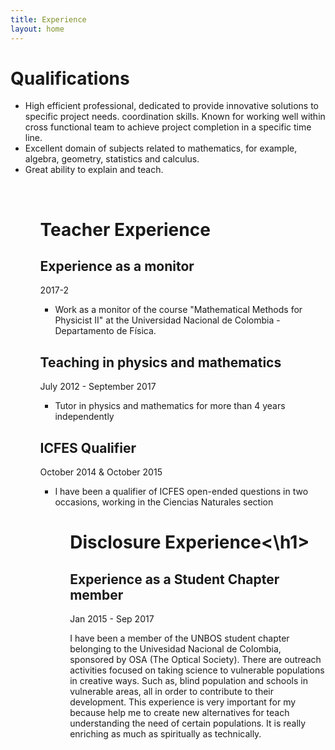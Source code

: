 ```yaml
---
title: Experience
layout: home
---
```


<h1>Qualifications</h1>  
<p> 
<ul>  
<li> High efficient professional, dedicated to provide innovative solutions to specific project needs. coordination skills. Known for working well  within cross functional team to achieve project completion in a specific time line.
<li> Excellent domain of subjects related to mathematics, for example, algebra, geometry, statistics and calculus.</li>  
<li> Great ability to explain and teach.</li> 
<ul>
</p><br>
<h1>Teacher Experience</h1>
<p>
<h2>Experience as a monitor</h2>     2017-2 <br>
<ul>
  <li> Work as a monitor of the course "Mathematical Methods for Physicist II" at the Universidad Nacional de Colombia - Departamento de Física.
</ul>

<h2> Teaching in physics and mathematics</h2> July 2012 - September 2017 <br>
<ul>
 <li> Tutor in physics and mathematics for more than 4 years independently</li> 
</ul>

<h2>ICFES Qualifier</h2>   October 2014 & October 2015  <br>
<ul>
 <li> I have been a qualifier of ICFES open-ended questions in two occasions, working in the Ciencias Naturales section</li>
<ul>  
</p>

<h1>Disclosure Experience<\h1>
<h2>Experience as a Student Chapter member</h2>   Jan 2015 - Sep 2017
<p>
I have been a member of the UNBOS student chapter belonging to the Univesidad Nacional de Colombia, sponsored by OSA (The Optical Society). There are outreach activities focused on taking science to vulnerable populations in creative ways. Such as, blind population and schools in vulnerable areas, all in order to contribute to their development. This experience is very important for my because help me to create new alternatives for teach understanding the need of certain populations. It is really enriching as much as spiritually as technically.   
</p>

